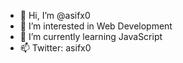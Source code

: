 - 👋 Hi, I’m @asifx0
- 👀 I’m interested in Web Development
- 🌱 I’m currently learning JavaScript
- 📫 Twitter: asifx0

<!---
asifx0/asifx0 is a ✨ special ✨ repository because its `README.md` (this file) appears on your GitHub profile.
You can click the Preview link to take a look at your changes.
--->
